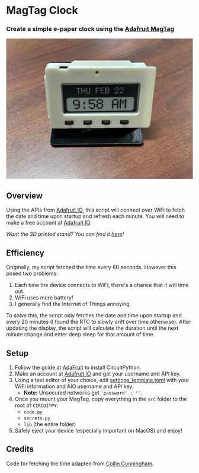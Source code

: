 # MagTag Clock
### Create a simple e-paper clock using the [Adafruit MagTag](https://www.adafruit.com/magtag)
![alt text](assets/photo.jpg)


## Overview
Using the APIs from [Adafruit IO](https://io.adafruit.com/), this script will connect over WiFi to fetch the date and time upon startup and refresh each minute. You will need to make a free account at [Adafruit IO](https://io.adafruit.com/).

*Want the 3D printed stand? You can find it [here](https://learn.adafruit.com/magtag-3d-printed-stand-case/overview)!*

## Efficiency
Originally, my script fetched the time every 60 seconds. However this posed two problems:
1. Each time the device connects to WiFi, there's a chance that it will time out.
2. WiFi uses more battery!
3. I generally find the Internet of Things annoying.

To solve this, the script only fetches the date and time upon startup and every 20 minutes (I found the RTC to slowly drift over time otherwise). After updating the display, the script will calculate the duration until the next minute change and enter deep sleep for that amount of time.

## Setup
1. Follow the guide at [AdaFruit](https://learn.adafruit.com/adafruit-magtag/circuitpython) to install CircuitPython.
2. Make an account at [Adafruit IO](https://io.adafruit.com/) and get your username and API key.
3. Using a text editor of your choice, edit [settings_template.toml](/src/setting_template.toml) with your WiFi information and AIO username and API key.
    * **Note:** Unsecured networks get `'password' : '',`
4. Once you mount your MagTag, copy everything in the `src` folder to the root of `CIRCUITPY`:
    * `code.py`
    * `secrets.py`
    * `lib` (the entire folder)
5. Safely eject your device (especially important on MacOS) and enjoy!

## Credits
Code for fetching the time adapted from [Collin Cunningham](https://learn.adafruit.com/magtag-cat-feeder-clock/getting-the-date-time).
